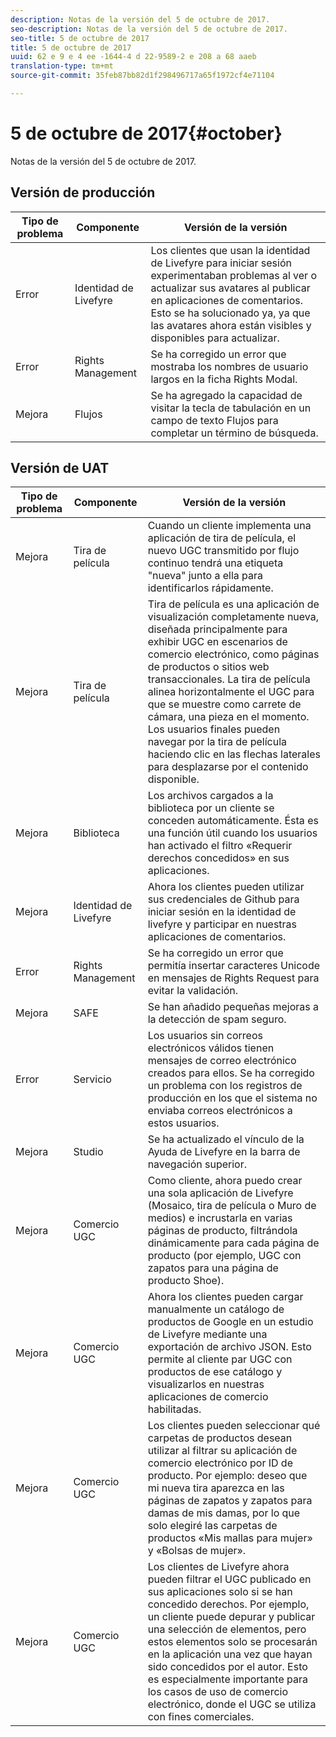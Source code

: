 ```yaml
---
description: Notas de la versión del 5 de octubre de 2017.
seo-description: Notas de la versión del 5 de octubre de 2017.
seo-title: 5 de octubre de 2017
title: 5 de octubre de 2017
uuid: 62 e 9 e 4 ee -1644-4 d 22-9589-2 e 208 a 68 aaeb
translation-type: tm+mt
source-git-commit: 35feb87bb82d1f298496717a65f1972cf4e71104

---
```



# 5 de octubre de 2017{#october}

Notas de la versión del 5 de octubre de 2017.

## Versión de producción

| **Tipo de problema** | **Componente** | **Versión de la versión** |
|---|---|---|
| Error | Identidad de Livefyre | Los clientes que usan la identidad de Livefyre para iniciar sesión experimentaban problemas al ver o actualizar sus avatares al publicar en aplicaciones de comentarios. Esto se ha solucionado ya, ya que las avatares ahora están visibles y disponibles para actualizar. |
| Error | Rights Management | Se ha corregido un error que mostraba los nombres de usuario largos en la ficha Rights Modal. |
| Mejora | Flujos | Se ha agregado la capacidad de visitar la tecla de tabulación en un campo de texto Flujos para completar un término de búsqueda. |

## Versión de UAT

| **Tipo de problema** | **Componente** | **Versión de la versión** |
|---|---|---|
| Mejora | Tira de película | Cuando un cliente implementa una aplicación de tira de película, el nuevo UGC transmitido por flujo continuo tendrá una etiqueta "nueva" junto a ella para identificarlos rápidamente. |
| Mejora | Tira de película | Tira de película es una aplicación de visualización completamente nueva, diseñada principalmente para exhibir UGC en escenarios de comercio electrónico, como páginas de productos o sitios web transaccionales. La tira de película alinea horizontalmente el UGC para que se muestre como carrete de cámara, una pieza en el momento. Los usuarios finales pueden navegar por la tira de película haciendo clic en las flechas laterales para desplazarse por el contenido disponible. |
| Mejora | Biblioteca | Los archivos cargados a la biblioteca por un cliente se conceden automáticamente. Ésta es una función útil cuando los usuarios han activado el filtro «Requerir derechos concedidos» en sus aplicaciones. |
| Mejora | Identidad de Livefyre | Ahora los clientes pueden utilizar sus credenciales de Github para iniciar sesión en la identidad de livefyre y participar en nuestras aplicaciones de comentarios. |
| Error | Rights Management | Se ha corregido un error que permitía insertar caracteres Unicode en mensajes de Rights Request para evitar la validación. |
| Mejora | SAFE | Se han añadido pequeñas mejoras a la detección de spam seguro. |
| Error | Servicio | Los usuarios sin correos electrónicos válidos tienen mensajes de correo electrónico creados para ellos. Se ha corregido un problema con los registros de producción en los que el sistema no enviaba correos electrónicos a estos usuarios. |
| Mejora | Studio | Se ha actualizado el vínculo de la Ayuda de Livefyre en la barra de navegación superior. |
| Mejora | Comercio UGC | Como cliente, ahora puedo crear una sola aplicación de Livefyre (Mosaico, tira de película o Muro de medios) e incrustarla en varias páginas de producto, filtrándola dinámicamente para cada página de producto (por ejemplo, UGC con zapatos para una página de producto Shoe). |
| Mejora | Comercio UGC | Ahora los clientes pueden cargar manualmente un catálogo de productos de Google en un estudio de Livefyre mediante una exportación de archivo JSON. Esto permite al cliente par UGC con productos de ese catálogo y visualizarlos en nuestras aplicaciones de comercio habilitadas. |
| Mejora | Comercio UGC | Los clientes pueden seleccionar qué carpetas de productos desean utilizar al filtrar su aplicación de comercio electrónico por ID de producto. Por ejemplo: deseo que mi nueva tira aparezca en las páginas de zapatos y zapatos para damas de mis damas, por lo que solo elegiré las carpetas de productos «Mis mallas para mujer» y «Bolsas de mujer». |
| Mejora | Comercio UGC | Los clientes de Livefyre ahora pueden filtrar el UGC publicado en sus aplicaciones solo si se han concedido derechos. Por ejemplo, un cliente puede depurar y publicar una selección de elementos, pero estos elementos solo se procesarán en la aplicación una vez que hayan sido concedidos por el autor. Esto es especialmente importante para los casos de uso de comercio electrónico, donde el UGC se utiliza con fines comerciales. |


